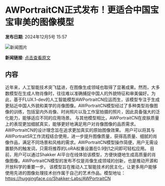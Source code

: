 # AWPortraitCN正式发布！更适合中国宝宝审美的图像模型

**发布日期**: 2024年12月5号 15:57

![新闻图片](https://upload.chinaz.com/2024/1205/6386901102135605241435356.png)

**新闻链接**: [点击查看原文](https://www.aibase.com/zh/news/13728)

## 内容

近年来，人工智能技术突飞猛进，在图像生成领域也取得了显著成果。然而，大多数模型在生成人物肖像时，往往难以准确捕捉中国人的外貌特征和审美偏好。为此，基于FLUX.1-dev的人工智能模型AWPortraitCN应运而生，该模型专注于生成更贴近中国人外貌和美学的肖像图像。AWPortraitCN模型经过了多种类型肖像图像的训练，包括室内外肖像、时尚照片以及工作室拍摄的照片，因此具备强大的泛化能力，能够适应不同的应用场景。 与其他模型相比，AWPortraitCN在皮肤质量上的表现更加细腻真实，能够更好地满足用户对肖像图像的品质需求。AWPortraitCN的设计理念旨在追求更加真实的原始图像效果。 用户可以将其与AWPortraitSR工作流程结合使用，进一步提升图像质量，获得高质量、细腻的肖像作品，满足不同场景和风格的需求。AWPortraitCN模型操作简便，用户无需设置额外的触发词，只需将推荐的LoRA权重设置在0.9到1之间即可轻松应用。 目前，用户可以通过Shakker AI平台在线体验该模型，方便快捷地生成高质量的肖像图像。AWPortraitCN模型的发布不仅是肖像生成领域的创新，也是推动开源和开放科学的重要一步。 该模型旨在推动人工智能技术的民主化，让更多用户能够使用先进的图像处理技术创作属于自己的艺术作品。模型地址：https://huggingface.co/Shakker-Labs/AWPortraitCN
